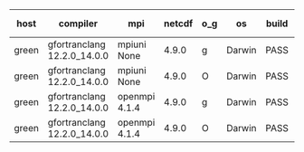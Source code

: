 

| host     | compiler                              | mpi                      | netcdf        | o_g        | os       | build       | u_pass          | u_fail          | s_pass            | s_fail            | e_pass             | e_fail             | nuopc_pass       | nuopc_fail       | artifacts link          |
|----------|---------------------------------------|--------------------------|---------------|------------|----------|-------------|-----------------|-----------------|-------------------|-------------------|--------------------|--------------------|------------------|------------------|-------------------------|
| green | gfortranclang 12.2.0_14.0.0 | mpiuni None  | 4.9.0  | g | Darwin | PASS | 12338 | 0 | 8 | 0 | 43 | 0 | None | None | <a href="https://github.com/esmf-org/esmf-test-artifacts/tree/55df45f8550c6025b6b0937b1126236f570213c5/develop/gfortranclang/12.2.0_14.0.0/g/mpiuni/None" target="_blank">55df45f</a> | 
| green | gfortranclang 12.2.0_14.0.0 | mpiuni None  | 4.9.0  | O | Darwin | PASS | None | None | None | None | None | None | None | None | <a href="https://github.com/esmf-org/esmf-test-artifacts/tree/5e1c7dd49ec7a7089762581c667e8a8767849554/develop/gfortranclang/12.2.0_14.0.0/O/mpiuni/None" target="_blank">5e1c7dd</a> | 
| green | gfortranclang 12.2.0_14.0.0 | openmpi 4.1.4  | 4.9.0  | g | Darwin | PASS | 13916 | 1 | 49 | 0 | 80 | 0 | 52 | 0 | <a href="https://github.com/esmf-org/esmf-test-artifacts/tree/2d57bebdff2c964bcc0ab95136fb42f669115e54/develop/gfortranclang/12.2.0_14.0.0/g/openmpi/4.1.4" target="_blank">2d57beb</a> | 
| green | gfortranclang 12.2.0_14.0.0 | openmpi 4.1.4  | 4.9.0  | O | Darwin | PASS | 13914 | 3 | 49 | 0 | 80 | 0 | 52 | 0 | <a href="https://github.com/esmf-org/esmf-test-artifacts/tree/77b315985ca51256fcbb0ce8250aced9ee719118/develop/gfortranclang/12.2.0_14.0.0/O/openmpi/4.1.4" target="_blank">77b3159</a> | 
